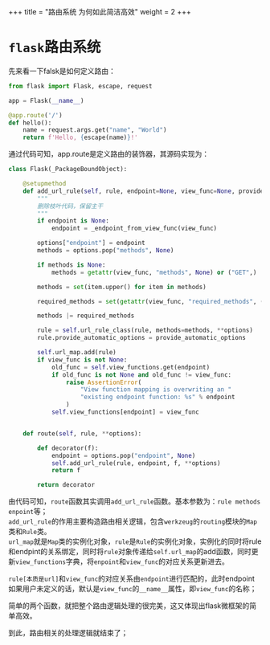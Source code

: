 +++
title = "路由系统 为何如此简洁高效"
weight = 2 
+++

# `flask`路由系统
先来看一下falsk是如何定义路由：
```python
from flask import Flask, escape, request

app = Flask(__name__)

@app.route('/')
def hello():
    name = request.args.get("name", "World")
    return f'Hello, {escape(name)}!'
```

通过代码可知，app.route是定义路由的装饰器，其源码实现为：

```python
class Flask(_PackageBoundObject):

    @setupmethod
    def add_url_rule(self, rule, endpoint=None, view_func=None, provide_automatic_options=None, **options):
        """
        删除枝叶代码，保留主干
        """
        if endpoint is None:
            endpoint = _endpoint_from_view_func(view_func)

        options["endpoint"] = endpoint
        methods = options.pop("methods", None)

        if methods is None:
            methods = getattr(view_func, "methods", None) or ("GET",)

        methods = set(item.upper() for item in methods)

        required_methods = set(getattr(view_func, "required_methods", ()))

        methods |= required_methods

        rule = self.url_rule_class(rule, methods=methods, **options)
        rule.provide_automatic_options = provide_automatic_options

        self.url_map.add(rule)
        if view_func is not None:
            old_func = self.view_functions.get(endpoint)
            if old_func is not None and old_func != view_func:
                raise AssertionError(
                    "View function mapping is overwriting an "
                    "existing endpoint function: %s" % endpoint
                )
            self.view_functions[endpoint] = view_func


    def route(self, rule, **options):

        def decorator(f):
            endpoint = options.pop("endpoint", None)
            self.add_url_rule(rule, endpoint, f, **options)
            return f

        return decorator
```
由代码可知，`route`函数其实调用`add_url_rule`函数。基本参数为：`rule methods enpoint`等；  
`add_url_rule`的作用主要构造路由相关逻辑，包含`werkzeug`的`routing`模块的`Map`类和`Rule`类。  
`url_map`就是`Map`类的实例化对象，`rule`是`Rule`的实例化对象，实例化的同时将rule和endpint的关系绑定，同时将`rule`对象传递给`self.url_map`的add函数，同时更新`view_functions`字典，将`enpoint`和`view_func`的对应关系更新进去。  

`rule[本质是url]`和`view_func`的对应关系由`endpoint`进行匹配的，此时endpoint如果用户未定义的话，默认是`view_func`的`__name__`属性，即`view_func`的名称； 

简单的两个函数，就把整个路由逻辑处理的很完美，这又体现出flask微框架的简单高效。  

到此，路由相关的处理逻辑就结束了；  

